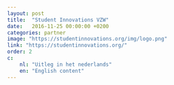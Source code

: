 ```yaml
---
layout: post
title:  "Student Innovations VZW"
date:   2016-11-25 00:00:00 +0200
categories: partner
image: "https://studentinnovations.org/img/logo.png"
link: "https://studentinnovations.org/"
order: 2
c:
    nl: "Uitleg in het nederlands"
    en: "English content"
---
```

